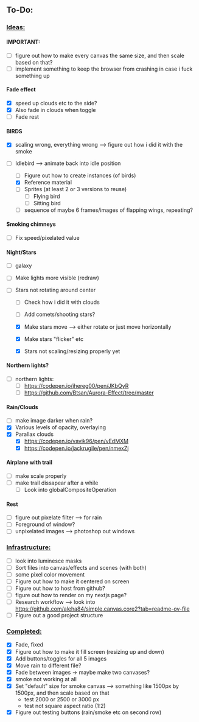 ## To-Do:

### <ins>Ideas:</ins>
#### IMPORTANT:
  - [ ] figure out how to make every canvas the same size, and then scale based on that?
  - [ ] implement something to keep the browser from crashing in case i fuck something up

#### Fade effect
  - [x] speed up clouds etc to the side?
  - [x] Also fade in clouds when toggle
  - [ ] Fade rest

#### BIRDS
- [x] scaling wrong, everything wrong --> figure out how i did it with the smoke
- [ ] Idlebird --> animate back into idle position

  - [ ] Figure out how to create instances (of birds)
  - [x] Reference material
  - [ ] Sprites (at least 2 or 3 versions to reuse)
    - [ ] Flying bird
    - [ ] Sitting bird
  - [ ] sequence of maybe 6 frames/images of flapping wings, repeating? 

#### Smoking chimneys
  - [ ] Fix speed/pixelated value

#### Night/Stars

- [ ] galaxy
- [ ] Make lights more visible (redraw)

- [ ] Stars not rotating around center 
  - [ ] Check how i did it with clouds

  - [ ] Add comets/shooting stars?
  - [x] Make stars move --> either rotate or just move horizontally
  - [x] Make stars "flicker" etc

  - [x] Stars not scaling/resizing properly yet

#### Northern lights?
  - [ ] northern lights:
    - [ ] https://codepen.io/jhereg00/pen/JKbQyR
    - [ ] https://github.com/Btsan/Aurora-Effect/tree/master

#### Rain/Clouds
  - [ ] make image darker when rain?
  - [x] Various levels of opacity, overlaying
  - [x] Parallax clouds
    - [x] https://codepen.io/vavik96/pen/vEdMXM
    - [x] https://codepen.io/jackrugile/pen/nmexZj

#### Airplane with trail
  - [ ] make scale properly
  - [ ] make trail dissapear after a while
    - [ ] Look into globalCompositeOperation

#### Rest
- [ ] figure out pixelate filter --> for rain
- [ ] Foreground of window?
- [ ] unpixelated images --> photoshop out windows

### <ins>Infrastructure:</ins>

- [ ] look into luminesce masks
- [ ] Sort files into canvas/effects and scenes (with both)
- [ ] some pixel color movement
- [ ] Figure out how to make it centered on screen
- [ ] Figure out how to host from github?
- [ ] figure out how to render on my nextjs page?
- [ ] Research workflow --> look into https://github.com/aleha84/simple.canvas.core2?tab=readme-ov-file
- [ ] Figure out a good project structure

### <ins>Completed:</ins>
- [x] Fade, fixed
- [x] Figure out how to make it fill screen (resizing up and down)
- [x] Add buttons/toggles for all 5 images
- [x] Move rain to different file?
- [x] Fade between images -> maybe make two canvases?
- [x] smoke not working at all
- [x] Set "default" size for smoke canvas --> something like 1500px by 1500px, and then scale based on that
  - test 2000 or 2500 or 3000 px
  - test not square aspect ratio (1:2)
- [x] Figure out testing buttons (rain/smoke etc on second row)